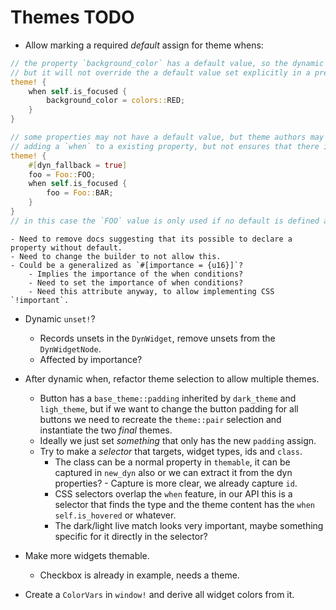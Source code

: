 # Themes TODO

* Allow marking a required *default* assign for theme whens:
```rust
// the property `background_color` has a default value, so the dynamic when builder will have a default
// but it will not override the a default value set explicitly in a previous theme.
theme! {
    when self.is_focused {
        background_color = colors::RED;
    }
}

// some properties may not have a default value, but theme authors may want to support the same behavior of just
// adding a `when` to a existing property, but not ensures that there is a default elsewhere so:
theme! {
    #[dyn_fallback = true]
    foo = Foo::FOO;
    when self.is_focused {
        foo = Foo::BAR;
    }
}
// in this case the `FOO` value is only used if no default is defined anywhere.
```
    - Need to remove docs suggesting that its possible to declare a property without default.
    - Need to change the builder to not allow this.
    - Could be a generalized as `#[importance = {u16}]`?
        - Implies the importance of the when conditions?
        - Need to set the importance of when conditions?
        - Need this attribute anyway, to allow implementing CSS `!important`.
* Dynamic `unset!`?
    - Records unsets in the `DynWidget`, remove unsets from the `DynWidgetNode`.
    - Affected by importance?

* After dynamic when, refactor theme selection to allow multiple themes.
    - Button has a `base_theme::padding` inherited by `dark_theme` and `ligh_theme`, but if we want to change the button padding for
      all buttons we need to recreate the `theme::pair` selection and instantiate the two *final* themes.
    - Ideally we just set *something* that only has the new `padding` assign.
    - Try to make a *selector* that targets, widget types, ids and `class`.
        - The class can be a normal property in `themable`, it can be captured in `new_dyn` also or we
            can extract it from the dyn properties?
                - Capture is more clear, we already capture `id`.
        - CSS selectors overlap the `when` feature, in our API this is a selector that finds the type and the theme content
            has the `when self.is_hovered` or whatever.
        - The dark/light live match looks very important, maybe something specific for it directly in the selector?

* Make more widgets themable.
    - Checkbox is already in example, needs a theme.
* Create a `ColorVars` in `window!` and derive all widget colors from it.